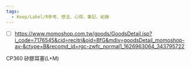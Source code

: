 ```yaml
---
tags:
  - Keep/Label/R參考、想法、心得、筆記、紀錄
---
```



- [ ] https://www.momoshop.com.tw/goods/GoodsDetail.jsp?i_code=7176545&cid=recitri&oid=BfG&mdiv=goodsDetail_momoshop-av-&ctype=B&recomd_id=rgc-zwfc_normal1_1626963064_343795722

CP360 矽膠耳塞(L+M)